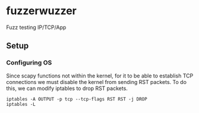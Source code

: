 # fuzzerwuzzer
Fuzz testing IP/TCP/App


## Setup
### Configuring OS
Since scapy functions not within the kernel, for it to be able to establish TCP connections we must disable the kernel from sending RST packets.
To do this, we can modify iptables to drop RST packets.

```shell
iptables -A OUTPUT -p tcp --tcp-flags RST RST -j DROP
iptables -L
```

